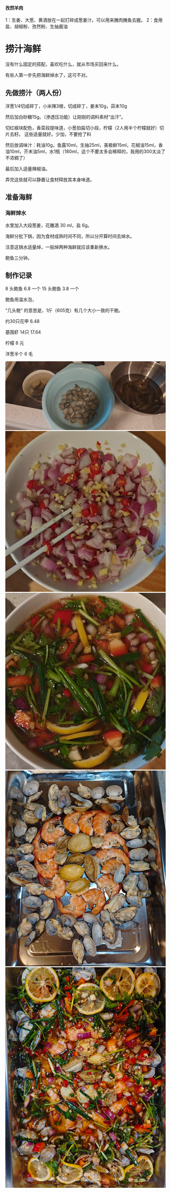 #### 孜然羊肉
1：生姜、大葱、黄酒放在一起打碎成葱姜汁。可以用来腌肉腌鱼去腥。
2：食用盐、胡椒粉、孜然粉、生抽酱油



# 捞汁海鲜

没有什么固定的搭配，喜欢吃什么，就从市场买回来什么。

有些人第一步先把海鲜焯水了，这可不对。

## 先做捞汁（两人份）

洋葱1/4切成碎丁，小米辣3根，切成碎丁，姜末10g，蒜末10g

然后加白砂糖15g。（渗透压功能）让刚刚的调料素材“出汗”。

切红椒块配色，香菜段提味道，小葱拍扁切小段，柠檬（2人用半个柠檬就好）切片去籽。 这些适量就好。少加，不要抢了料

然后放调味汁：耗油10g，鱼露10ml，生抽25ml，美极鲜15ml，花椒油15ml，香油10ml，芥末油5ml，水1瓶（180ml，这个不要太多会稀释的，我用的300太淡了不浓稠了）

最后加入适量辣椒油。

弄完这些就可以静置让食材释放其本身味道。

## 准备海鲜

### 海鲜焯水

水里加入大段葱姜，花雕酒 30 ml，盐 6g。

海鲜分批下锅，因为食材成熟时间不同，所以分开算时间去焯水。

注意这锅水适量焯，一般焯两种海鲜就应该重新换水。

鲍鱼三分钟。


## 制作记录

8 头鲍鱼 6.8 一个
15 头鲍鱼 3.8 一个

鲍鱼用温水泡，

“几头鲍” 的意思是，1斤（605克）有几个大小一致的干鲍。

约30只花甲 6.48  

基围虾  14只 17.64

柠檬 8 元

洋葱半个 6 毛

![alt text](image-7.png)
![alt text](image-6.png)
![alt text](image-5.png)
![alt text](image-3.png)
![alt text](image-4.png)







